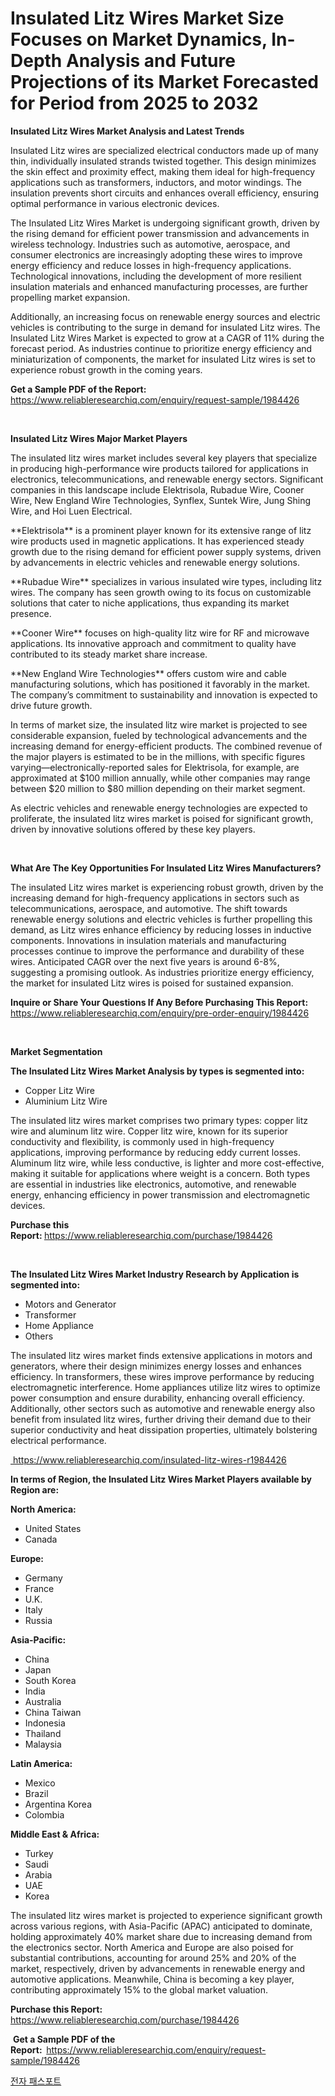 <p><h1>Insulated Litz Wires Market Size Focuses on Market Dynamics, In-Depth Analysis and Future Projections of its Market Forecasted for Period from 2025 to 2032</h1></p><p><strong>Insulated Litz Wires Market Analysis and Latest Trends</strong></p>
<p><p>Insulated Litz wires are specialized electrical conductors made up of many thin, individually insulated strands twisted together. This design minimizes the skin effect and proximity effect, making them ideal for high-frequency applications such as transformers, inductors, and motor windings. The insulation prevents short circuits and enhances overall efficiency, ensuring optimal performance in various electronic devices.</p><p>The Insulated Litz Wires Market is undergoing significant growth, driven by the rising demand for efficient power transmission and advancements in wireless technology. Industries such as automotive, aerospace, and consumer electronics are increasingly adopting these wires to improve energy efficiency and reduce losses in high-frequency applications. Technological innovations, including the development of more resilient insulation materials and enhanced manufacturing processes, are further propelling market expansion.</p><p>Additionally, an increasing focus on renewable energy sources and electric vehicles is contributing to the surge in demand for insulated Litz wires. The Insulated Litz Wires Market is expected to grow at a CAGR of 11% during the forecast period. As industries continue to prioritize energy efficiency and miniaturization of components, the market for insulated Litz wires is set to experience robust growth in the coming years.</p></p>
<p><strong>Get a Sample PDF of the Report:&nbsp;</strong> <a href="https://www.reliableresearchiq.com/enquiry/request-sample/1984426?utm_campaign=123&utm_medium=2&utm_source=Github&utm_content=ia&utm_term=05022025&utm_id=insulated-litz-wires">https://www.reliableresearchiq.com/enquiry/request-sample/1984426</a></p>
<p>&nbsp;</p>
<p><strong>Insulated Litz Wires Major Market Players</strong></p>
<p><p>The insulated litz wires market includes several key players that specialize in producing high-performance wire products tailored for applications in electronics, telecommunications, and renewable energy sectors. Significant companies in this landscape include Elektrisola, Rubadue Wire, Cooner Wire, New England Wire Technologies, Synflex, Suntek Wire, Jung Shing Wire, and Hoi Luen Electrical.</p><p>**Elektrisola** is a prominent player known for its extensive range of litz wire products used in magnetic applications. It has experienced steady growth due to the rising demand for efficient power supply systems, driven by advancements in electric vehicles and renewable energy solutions. </p><p>**Rubadue Wire** specializes in various insulated wire types, including litz wires. The company has seen growth owing to its focus on customizable solutions that cater to niche applications, thus expanding its market presence.</p><p>**Cooner Wire** focuses on high-quality litz wire for RF and microwave applications. Its innovative approach and commitment to quality have contributed to its steady market share increase.</p><p>**New England Wire Technologies** offers custom wire and cable manufacturing solutions, which has positioned it favorably in the market. The company’s commitment to sustainability and innovation is expected to drive future growth.</p><p>In terms of market size, the insulated litz wire market is projected to see considerable expansion, fueled by technological advancements and the increasing demand for energy-efficient products. The combined revenue of the major players is estimated to be in the millions, with specific figures varying—electronically-reported sales for Elektrisola, for example, are approximated at $100 million annually, while other companies may range between $20 million to $80 million depending on their market segment.</p><p>As electric vehicles and renewable energy technologies are expected to proliferate, the insulated litz wires market is poised for significant growth, driven by innovative solutions offered by these key players.</p></p>
<p>&nbsp;</p>
<p><strong>What Are The Key Opportunities For Insulated Litz Wires Manufacturers?</strong></p>
<p><p>The insulated Litz wires market is experiencing robust growth, driven by the increasing demand for high-frequency applications in sectors such as telecommunications, aerospace, and automotive. The shift towards renewable energy solutions and electric vehicles is further propelling this demand, as Litz wires enhance efficiency by reducing losses in inductive components. Innovations in insulation materials and manufacturing processes continue to improve the performance and durability of these wires. Anticipated CAGR over the next five years is around 6-8%, suggesting a promising outlook. As industries prioritize energy efficiency, the market for insulated Litz wires is poised for sustained expansion.</p></p>
<p><strong>Inquire or Share Your Questions If Any Before Purchasing This Report:</strong> <a href="https://www.reliableresearchiq.com/enquiry/pre-order-enquiry/1984426?utm_campaign=123&utm_medium=2&utm_source=Github&utm_content=ia&utm_term=05022025&utm_id=insulated-litz-wires">https://www.reliableresearchiq.com/enquiry/pre-order-enquiry/1984426</a></p>
<p>&nbsp;</p>
<p><strong>Market Segmentation</strong></p>
<p><strong>The Insulated Litz Wires Market Analysis by types is segmented into:</strong></p>
<p><ul><li>Copper Litz Wire</li><li>Aluminium Litz Wire</li></ul></p>
<p><p>The insulated litz wires market comprises two primary types: copper litz wire and aluminum litz wire. Copper litz wire, known for its superior conductivity and flexibility, is commonly used in high-frequency applications, improving performance by reducing eddy current losses. Aluminum litz wire, while less conductive, is lighter and more cost-effective, making it suitable for applications where weight is a concern. Both types are essential in industries like electronics, automotive, and renewable energy, enhancing efficiency in power transmission and electromagnetic devices.</p></p>
<p><strong>Purchase this Report:&nbsp;</strong><a href="https://www.reliableresearchiq.com/purchase/1984426?utm_campaign=123&utm_medium=2&utm_source=Github&utm_content=ia&utm_term=05022025&utm_id=insulated-litz-wires">https://www.reliableresearchiq.com/purchase/1984426</a></p>
<p>&nbsp;</p>
<p><strong>The Insulated Litz Wires Market Industry Research by Application is segmented into:</strong></p>
<p><ul><li>Motors and Generator</li><li>Transformer</li><li>Home Appliance</li><li>Others</li></ul></p>
<p><p>The insulated litz wires market finds extensive applications in motors and generators, where their design minimizes energy losses and enhances efficiency. In transformers, these wires improve performance by reducing electromagnetic interference. Home appliances utilize litz wires to optimize power consumption and ensure durability, enhancing overall efficiency. Additionally, other sectors such as automotive and renewable energy also benefit from insulated litz wires, further driving their demand due to their superior conductivity and heat dissipation properties, ultimately bolstering electrical performance.</p></p>
<p><a href="https://www.reliableresearchiq.com/insulated-litz-wires-r1984426?utm_campaign=123&utm_medium=2&utm_source=Github&utm_content=ia&utm_term=05022025&utm_id=insulated-litz-wires">&nbsp;https://www.reliableresearchiq.com/insulated-litz-wires-r1984426</a></p>
<p><strong>In terms of Region, the Insulated Litz Wires Market Players available by Region are:</strong></p>
<p>
    <p> <strong> North America: </strong>
        <ul>
            <li>United States</li>
            <li>Canada</li>
        </ul>
        </p> 
    <p> <strong> Europe: </strong>
        <ul>
            <li>Germany</li>
            <li>France</li>
            <li>U.K.</li>
            <li>Italy</li>
            <li>Russia</li>
        </ul>
        </p> 
    <p> <strong> Asia-Pacific: </strong>
        <ul>
            <li>China</li>
            <li>Japan</li>
            <li>South Korea</li>
            <li>India</li>
            <li>Australia</li>
            <li>China Taiwan</li>
            <li>Indonesia</li>
            <li>Thailand</li>
            <li>Malaysia</li>
        </ul>
        </p> 
    <p> <strong> Latin America: </strong>
        <ul>
            <li>Mexico</li>
            <li>Brazil</li>
            <li>Argentina Korea</li>
            <li>Colombia</li>
        </ul>
        </p> 
    <p> <strong> Middle East & Africa: </strong>
        <ul>
            <li>Turkey</li>
            <li>Saudi</li>
            <li>Arabia</li>
            <li>UAE</li>
            <li>Korea</li>
        </ul>
    </p>
    </p>
<p><p>The insulated litz wires market is projected to experience significant growth across various regions, with Asia-Pacific (APAC) anticipated to dominate, holding approximately 40% market share due to increasing demand from the electronics sector. North America and Europe are also poised for substantial contributions, accounting for around 25% and 20% of the market, respectively, driven by advancements in renewable energy and automotive applications. Meanwhile, China is becoming a key player, contributing approximately 15% to the global market valuation.</p></p>
<p><strong>Purchase this Report: </strong><a href="https://www.reliableresearchiq.com/purchase/1984426?utm_campaign=123&utm_medium=2&utm_source=Github&utm_content=ia&utm_term=05022025&utm_id=insulated-litz-wires">https://www.reliableresearchiq.com/purchase/1984426</a></p>
<p>&nbsp;<strong>Get a Sample PDF of the Report:&nbsp;&nbsp;</strong><a href="https://www.reliableresearchiq.com/enquiry/request-sample/1984426?utm_campaign=123&utm_medium=2&utm_source=Github&utm_content=ia&utm_term=05022025&utm_id=insulated-litz-wires">https://www.reliableresearchiq.com/enquiry/request-sample/1984426</a></p>
<p><strong></strong></p>
<p><p><a href="https://github.com/laholand/Market-Research-Report-List-7/blob/main/937112635346.md?utm_campaign=123&utm_medium=2&utm_source=Github&utm_content=ia&utm_term=05022025&utm_id=insulated-litz-wires">전자 패스포트</a></p></p>